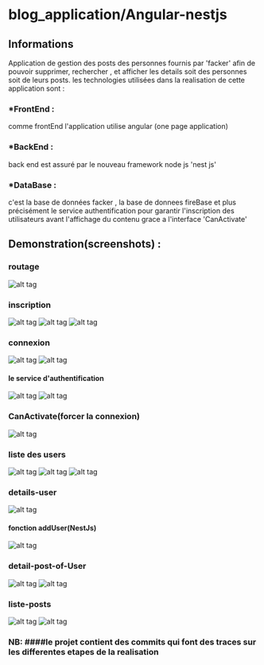 # blog_application/Angular-nestjs

## Informations

Application de gestion des posts des personnes fournis par 'facker' afin de pouvoir supprimer, rechercher , et afficher les details soit des personnes soit de leurs posts.
les technologies utilisées dans la realisation de cette application sont :
### *FrontEnd :
comme frontEnd l'application utilise angular (one page application)

### *BackEnd :
back end est assuré par le nouveau framework  node js 'nest js' 

### *DataBase :
c'est la base de données facker , la base de donnees fireBase et plus précisément le service authentification pour garantir l'inscription des utilisateurs avant l'affichage du contenu grace a l'interface 'CanActivate'

## Demonstration(screenshots) :

### routage
![alt tag](https://user-images.githubusercontent.com/37849401/50549364-8eda4980-0c53-11e9-9190-61cda636dddf.PNG)

### inscription
![alt tag](https://user-images.githubusercontent.com/37849401/50549368-97cb1b00-0c53-11e9-88fa-9339c4dd98e6.PNG)
![alt tag](https://user-images.githubusercontent.com/37849401/50549371-a31e4680-0c53-11e9-9e8d-a8a0de0af9f6.PNG)
![alt tag](https://user-images.githubusercontent.com/37849401/50548419-07d1a500-0c44-11e9-8fc7-a2f54344f0d9.PNG)

### connexion
![alt tag](https://user-images.githubusercontent.com/37849401/50549480-53407f00-0c55-11e9-998f-ea98a472f9b1.PNG)
![alt tag](https://user-images.githubusercontent.com/37849401/50548420-0d2eef80-0c44-11e9-981f-7ecd54d81aa3.PNG)

#### le service d'authentification
![alt tag](https://user-images.githubusercontent.com/37849401/50549539-b41c8700-0c56-11e9-8c68-7a241fb0d969.PNG)
![alt tag](https://user-images.githubusercontent.com/37849401/50549541-b7177780-0c56-11e9-8eff-b668f3a30952.PNG)

### CanActivate(forcer la connexion)
![alt tag](https://user-images.githubusercontent.com/37849401/50549639-204bba80-0c58-11e9-8bf6-2833bee150d0.PNG)

### liste des users
![alt tag](https://user-images.githubusercontent.com/37849401/50549744-9b15d500-0c5a-11e9-9541-39584984a645.PNG)
![alt tag](https://user-images.githubusercontent.com/37849401/50549741-96512100-0c5a-11e9-93fe-efb6cb60dee2.PNG)
![alt tag](https://user-images.githubusercontent.com/37849401/50548428-26d03700-0c44-11e9-8183-4630b07815ae.PNG)

### details-user
![alt tag](https://user-images.githubusercontent.com/37849401/50549832-df55a500-0c5b-11e9-8d20-40def5bf2fe5.PNG)
#### fonction addUser(NestJs)
![alt tag](https://user-images.githubusercontent.com/37849401/50549859-63a82800-0c5c-11e9-9af7-a66dde3d66e8.PNG)


### detail-post-of-User
![alt tag](https://user-images.githubusercontent.com/37849401/50549935-38bed380-0c5e-11e9-879a-2b938fce0804.PNG)
![alt tag](https://user-images.githubusercontent.com/37849401/50548435-3a7b9d80-0c44-11e9-91b1-3ed596736417.PNG)

### liste-posts
![alt tag](https://user-images.githubusercontent.com/37849401/50549962-acf97700-0c5e-11e9-9cb9-dc2304995918.PNG)
![alt tag](https://user-images.githubusercontent.com/37849401/50548423-1c15a200-0c44-11e9-855a-595fc3e8b448.PNG)



### NB: ####le projet contient des commits qui font des traces sur les differentes etapes de la realisation

